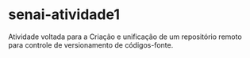 # senai-atividade1
Atividade voltada para a Criação e unificação de um repositório remoto para controle de versionamento de códigos-fonte.

